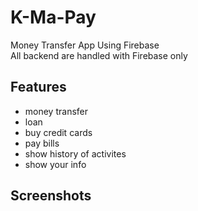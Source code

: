 # K-Ma-Pay

Money Transfer App Using Firebase <br>
All backend are handled with Firebase only

## Features

- money transfer
- loan
- buy credit cards
- pay bills
- show history of activites
- show your info

## Screenshots

